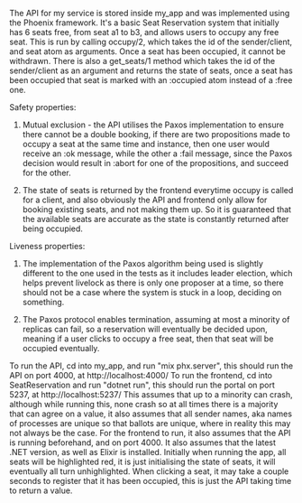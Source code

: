 The API for my service is stored inside my_app and was implemented using the Phoenix framework. It's a basic Seat Reservation system that initially has 6 seats free, from seat a1 to b3, and allows users to occupy any free seat. This is run by calling occupy/2, which takes the id of the sender/client, and seat atom as arguments. Once a seat has been occupied, it cannot be withdrawn. There is also a get_seats/1 method which takes the id of the sender/client as an argument and returns the state of seats, once a seat has been occupied that seat is marked with an :occupied atom instead of a :free one.

Safety properties:
1. Mutual exclusion - the API utilises the Paxos implementation to ensure there cannot be a double booking, if there are two propositions made to occupy a seat at the same time and instance, then one user would receive an :ok message, while the other a :fail message, since the Paxos decision would result in :abort for one of the propositions, and succeed for the other.

2. The state of seats is returned by the frontend everytime occupy is called for a client, and also obviously the API and frontend only allow for booking existing seats, and not making them up. So it is guaranteed that the available seats are accurate as the state is constantly returned after being occupied.

Liveness properties:
1. The implementation of the Paxos algorithm being used is slightly different to the one used in the tests as it includes leader election, which helps prevent livelock as there is only one proposer at a time, so there should not be a case where the system is stuck in a loop, deciding on something.

2. The Paxos protocol enables termination, assuming at most a minority of replicas can fail, so a reservation will eventually be decided upon, meaning if a user clicks to occupy a free seat, then that seat will be occupied eventually.

To run the API, cd into my_app, and run "mix phx.server", this should run the API on port 4000, at http://localhost:4000/
To run the frontend, cd into SeatReservation and run "dotnet run", this should run the portal on port 5237, at http://localhost:5237/
This assumes that up to a minority can crash, although while running this, none crash so at all times there is a majority that can agree on a value, it also assumes that all sender names, aka names of processes are unique so that ballots are unique, where in reality this may not always be the case. For the frontend to run, it also assumes that the API is running beforehand, and on port 4000.
It also assumes that the latest .NET version, as well as Elixir is installed.
Initially when running the app, all seats will be highlighted red, it is just initialising the state of seats, it will eventually all turn unhighlighted. When clicking a seat, it may take a couple seconds to register that it has been occupied, this is just the API taking time to return a value.